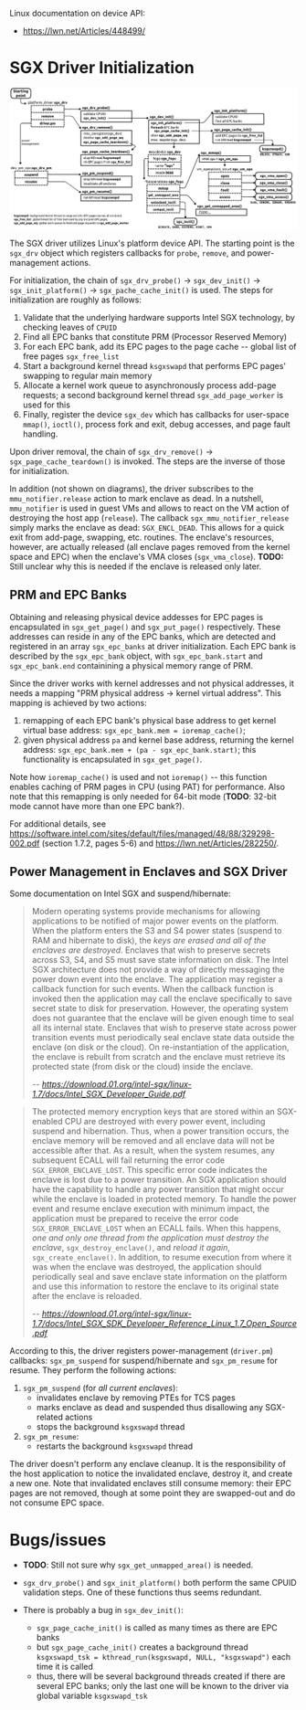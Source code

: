 
Linux documentation on device API:

* https://lwn.net/Articles/448499/

# SGX Driver Initialization

![sgx-driver-init](figs/sgx-driver-init.png "SGX Driver Initialization")

The SGX driver utilizes Linux's platform device API. The starting point is the `sgx_drv` object which registers callbacks for `probe`, `remove`, and power-management actions.

For initialization, the chain of `sgx_drv_probe()` -> `sgx_dev_init()` -> `sgx_init_platform()` -> `sgx_pache_cache_init()` is used.
The steps for initialization are roughly as follows:
1. Validate that the underlying hardware supports Intel SGX technology, by checking leaves of `CPUID`
2. Find all EPC banks that constitute PRM (Processor Reserved Memory)
3. For each EPC bank, add its EPC pages to the page cache -- global list of free pages `sgx_free_list`
4. Start a background kernel thread `ksgxswapd` that performs EPC pages' swapping to regular main memory
5. Allocate a kernel work queue to asynchronously process add-page requests; a second background kernel thread `sgx_add_page_worker` is used for this
6. Finally, register the device `sgx_dev` which has callbacks for user-space `mmap()`, `ioctl()`, process fork and exit, debug accesses, and page fault handling.

Upon driver removal, the chain of `sgx_drv_remove()` -> `sgx_page_cache_teardown()` is invoked.
The steps are the inverse of those for initialization.

In addition (not shown on diagrams), the driver subscribes to the `mmu_notifier.release` action to mark enclave as dead.
In a nutshell, `mmu_notifier` is used in guest VMs and allows to react on the VM action of destroying the host app (`release`).
The callback `sgx_mmu_notifier_release` simply marks the enclave as dead: `SGX_ENCL_DEAD`.
This allows for a quick exit from add-page, swapping, etc. routines.
The enclave's resources, however, are actually released (all enclave pages removed from the kernel space and EPC) when the enclave's VMA closes (`sgx_vma_close`).
**TODO:** Still unclear why this is needed if the enclave is released only later.


## PRM and EPC Banks

Obtaining and releasing physical device addesses for EPC pages is encapsulated in `sgx_get_page()` and `sgx_put_page()` respectively.
These addresses can reside in any of the EPC banks, which are detected and registered in an array `sgx_epc_banks` at driver initialization.
Each EPC bank is described by the `sgx_epc_bank` object, with `sgx_epc_bank.start` and `sgx_epc_bank.end` containining a physical memory range of PRM.

Since the driver works with kernel addresses and not physical addresses, it needs a mapping "PRM physical address -> kernel virtual address".
This mapping is achieved by two actions:
1. remapping of each EPC bank's physical base address to get kernel virtual base address: `sgx_epc_bank.mem = ioremap_cache()`;
2. given physical address `pa` and kernel base address, returning the kernel address: `sgx_epc_bank.mem + (pa - sgx_epc_bank.start)`; this functionality is encapsulated in `sgx_get_page()`.

Note how `ioremap_cache()` is used and not `ioremap()` -- this function enables caching of PRM pages in CPU (using PAT) for performance.
Also note that this remapping is only needed for 64-bit mode (**TODO**: 32-bit mode cannot have more than one EPC bank?).

For additional details, see <https://software.intel.com/sites/default/files/managed/48/88/329298-002.pdf> (section 1.7.2, pages 5-6) and <https://lwn.net/Articles/282250/>.

## Power Management in Enclaves and SGX Driver

Some documentation on Intel SGX and suspend/hibernate:

> Modern operating systems provide mechanisms for allowing applications to be notified of major power events on the platform. When the platform enters the S3 and S4 power states (suspend to RAM and hibernate to disk), the *keys are erased and all of the enclaves are destroyed*. Enclaves that wish to preserve secrets across S3, S4, and S5 must save state information on disk.
> The Intel SGX architecture does not provide a way of directly messaging the power down event into the enclave. The application may register a callback function for such events. When the callback function is invoked then the application may call the enclave specifically to save secret state to disk for preservation. However, the operating system does not guarantee that the enclave will be given enough time to seal all its internal state. Enclaves that wish to preserve state across power transition events must periodically seal enclave state data outside the enclave (on disk or the cloud). On re-instantiation of the application, the enclave is rebuilt
from scratch and the enclave must retrieve its protected state (from disk or the cloud) inside the enclave.
> 
> -- <cite> https://download.01.org/intel-sgx/linux-1.7/docs/Intel_SGX_Developer_Guide.pdf </cite>

> The protected memory encryption keys that are stored within an SGX-enabled CPU are destroyed with every power event, including suspend and hibernation.
> Thus, when a power transition occurs, the enclave memory will be removed and all enclave data will not be accessible after that. As a result, when the system
resumes, any subsequent ECALL will fail returning the error code `SGX_ERROR_ENCLAVE_LOST`. This specific error code indicates the enclave is lost due to a power transition.
> An SGX application should have the capability to handle any power transition that might occur while the enclave is loaded in protected memory. To handle the power event and resume enclave execution with minimum impact, the application must be prepared to receive the error code `SGX_ERROR_ENCLAVE_LOST` when an ECALL fails. When this happens, *one and only one thread from the application must destroy the enclave*, `sgx_destroy_enclave()`, and *reload it again*, `sgx_create_enclave()`. In addition, to resume execution from where it was when the enclave was destroyed, the application should periodically seal and save enclave state information on the
platform and use this information to restore the enclave to its original state after the enclave is reloaded.
> 
> -- <cite> https://download.01.org/intel-sgx/linux-1.7/docs/Intel_SGX_SDK_Developer_Reference_Linux_1.7_Open_Source.pdf </cite>

According to this, the driver registers power-management (`driver.pm`) callbacks: `sgx_pm_suspend` for suspend/hibernate and `sgx_pm_resume` for resume.
They perform the following actions:
1. `sgx_pm_suspend` (for *all current enclaves*):
    - invalidates enclave by removing PTEs for TCS pages
    - marks enclave as dead and suspended thus disallowing any SGX-related actions
    - stops the background `ksgxswapd` thread
2. `sgx_pm_resume`:
    - restarts the background `ksgxswapd` thread

The driver doesn't perform any enclave cleanup.
It is the responsibility of the host application to notice the invalidated enclave, destroy it, and create a new one.
Note that invalidated enclaves still consume memory: their EPC pages are not removed, though at some point they are swapped-out and do not consume EPC space.


# Bugs/issues

* **TODO**: Still not sure why `sgx_get_unmapped_area()` is needed.

* `sgx_drv_probe()` and `sgx_init_platform()` both perform the same CPUID validation steps. One of these functions thus seems redundant.

* There is probably a bug in `sgx_dev_init()`:
    - `sgx_page_cache_init()` is called as many times as there are EPC banks
    - but `sgx_page_cache_init()` creates a background thread `ksgxswapd_tsk = kthread_run(ksgxswapd, NULL, "ksgxswapd")` each time it is called
    - thus, there will be several background threads created if there are several EPC banks; only the last one will be known to the driver via global variable `ksgxswapd_tsk`
